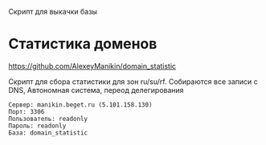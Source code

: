 Скрипт для выкачки базы


# Статистика доменов
https://github.com/AlexeyManikin/domain_statistic

Скрипт для сбора статистики для зон ru/su/rf. Собираются все записи c DNS, Автономная система, переод делегирования

    Сервер: manikin.beget.ru (5.101.158.130)
    Порт: 3306
    Пользователь: readonly
    Пароль: readonly
    База: domain_statistic
